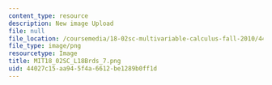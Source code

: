```yaml
---
content_type: resource
description: New image Upload
file: null
file_location: /coursemedia/18-02sc-multivariable-calculus-fall-2010/44027c15aa945f4a6612be1289b0ff1d_MIT18_02SC_L18Brds_7.png
file_type: image/png
resourcetype: Image
title: MIT18_02SC_L18Brds_7.png
uid: 44027c15-aa94-5f4a-6612-be1289b0ff1d
---
```

